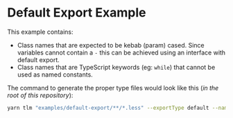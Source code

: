 # Default Export Example

This example contains:

- Class names that are expected to be kebab (param) cased. Since variables cannot contain a `-` this can be achieved using an interface with default export.
- Class names that are TypeScript keywords (eg: `while`) that cannot be used as named constants.

The command to generate the proper type files would look like this (_in the root of this repository_):

```bash
yarn tlm "examples/default-export/**/*.less" --exportType default --nameFormat kebab
```
